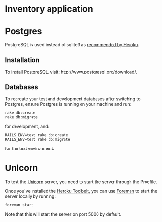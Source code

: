 Inventory application
=====================

Postgres
========

PostgreSQL is used instead of sqlite3 as [recommended by Heroku](https://devcenter.heroku.com/articles/getting-started-with-rails3#write-your-app).

Installation
------------

To install PostgreSQL, visit: http://www.postgresql.org/download/.

Databases
---------

To recreate your test and development databases after switching to Postgres, ensure Postgres is running on your machine and run:

```
rake db:create
rake db:migrate
```

for development, and:

```
RAILS_ENV=test rake db:create
RAILS_ENV=test rake db:migrate
```

for the test environment.

Unicorn
=======

To test the [Unicorn](http://unicorn.bogomips.org/) server, you need to start the server through the Procfile.

Once you've installed the [Heroku Toolbelt](https://toolbelt.heroku.com/), you can use [Foreman](https://github.com/ddollar/foreman) to start the server locally by running:

```
foreman start
```

Note that this will start the server on port 5000 by default.

